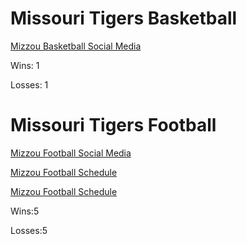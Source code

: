 # Missouri Tigers Basketball

[Mizzou Basketball Social Media](MizzouBasketballSocialMedia.md)

Wins: 1

Losses: 1
# Missouri Tigers Football

[Mizzou Football Social Media](MizzouFootballSocialMedia.md)

[Mizzou Football Schedule](MizzouFootballSocialMedia.md)

[Mizzou Football Schedule](https://www.espn.com/college-football/team/schedule/_/id/142)

Wins:5

Losses:5
